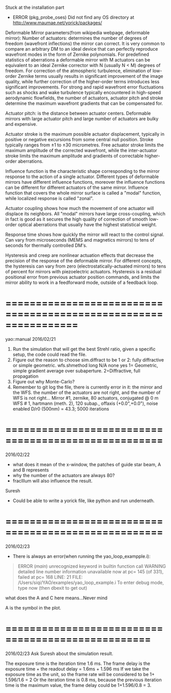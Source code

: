 Stuck at the installation part
* ERROR (pkg_probe_oses) Did not find any OS directory at http://www.maumae.net/yorick/packages/

Deformable Mirror parameters(from wikipedia webpage, deformable mirror):
Number of actuators: determines the number of degrees of freedom (wavefront inflections) the mirror can correct. It is very common to compare an arbitrary DM to an ideal device that can perfectly reproduce wavefront modes in the form of Zernike polynomials. For predefined statistics of aberrations a deformable mirror with M actuators can be equivalent to an ideal Zernike corrector with N (usually N < M) degrees of freedom. For correction of the atmospheric turbulence, elimination of low-order Zernike terms usually results in significant improvement of the image quality, while further correction of the higher-order terms introduces less significant improvements. For strong and rapid wavefront error fluctuations such as shocks and wake turbulence typically encountered in high-speed aerodynamic flowfields, the number of actuators, actuator pitch and stroke determine the maximum wavefront gradients that can be compensated for.

Actuator pitch: is the distance between actuator centers. Deformable mirrors with large actuator pitch and large number of actuators are bulky and expensive.

Actuator stroke is the maximum possible actuator displacement, typically in positive or negative excursions from some central null position. Stroke typically ranges from ±1 to ±30 micrometres. Free actuator stroke limits the maximum amplitude of the corrected wavefront, while the inter-actuator stroke limits the maximum amplitude and gradients of correctable higher-order aberrations.

Influence function is the characteristic shape corresponding to the mirror response to the action of a single actuator. Different types of deformable mirrors have different influence functions, moreover the influence functions can be different for different actuators of the same mirror. Influence function that covers the whole mirror surface is called a "modal" function, while localized response is called "zonal".

Actuator coupling shows how much the movement of one actuator will displace its neighbors. All "modal" mirrors have large cross-coupling, which in fact is good as it secures the high quality of correction of smooth low-order optical aberrations that usually have the highest statistical weight.

Response time shows how quickly the mirror will react to the control signal. Can vary from microseconds (MEMS and magnetics mirrors) to tens of seconds for thermally controlled DM's.

Hysteresis and creep are nonlinear actuation effects that decrease the precision of the response of the deformable mirror. For different concepts, the hysteresis can vary from zero (electrostatically-actuated mirrors) to tens of percent for mirrors with piezoelectric actuators. Hysteresis is a residual positional error from previous actuator position commands, and limits the mirror ability to work in a feedforward mode, outside of a feedback loop.


# ================================================================
yao::manual
2016/02/21
1. Run the simulation that will get the best Strehl ratio, given a specific setup, the code could read the file.
2. Figure out the reason to choose sim.diffract to be 1 or 2: fully diffractive or simple geometric.
wfs.shmethod	long	N/A	none	yes	1= Geometric, simple gradient average over subaperture. 2=Diffractive, full propagation
3. Figure out why Monte-Carlo?
4. Remember to git log the file, there is currently error in it: the mirror and the WFS. the number of the actuators are not right, and the number of WFS is not right...
Mirror #1, zernike, 80 actuators, conjugated @ 0 m
WFS # 1, hartmann (meth. 2), 120 subap., offaxis (+0.0",+0.0"), noise enabled
D/r0 (500nm) = 43.3; 5000 iterations



# ====================================================
2016/02/22
* what does it mean of the x-window, the patches of guide star beam, A and B represents
* why the number of the actuators are always 80?
* fracIllum will also influence the result.

Suresh
* Could be able to write a yorick file, like python and run underneath.

# ====================================================
2016/02/23
* There is always an error(when running the yao_loop_exampple.i): 
> ERROR (*main*) unrecognized keyword in builtin function call
WARNING detailed line number information unavailable
now at pc= 145 (of 331), failed at pc= 168
  LINE: 21  FILE: /Users/siqi/YAO/examples/yao_loop_example.i
 To enter debug mode, type <RETURN> now (then dbexit to get out)

 what does the A and C here means...Never mind

 A is the symbol in the plot.

 # ==================================================
 2016/02/23 Ask Suresh about the simulation result.

 The exposure time is the iteration time 1.6 ms.
 The frame delay is the exposure time + the readout delay = 1.6ms + 1.596 ms 
 If we take the exposure time as the unit, so the frame rate will be considered to be 1+ 1.596/1.6 = 2
 Or the iteration time is 0.8 ms, because the previous iteration time is the maximum value, the frame delay could be 1+1.596/0.8 = 3.






